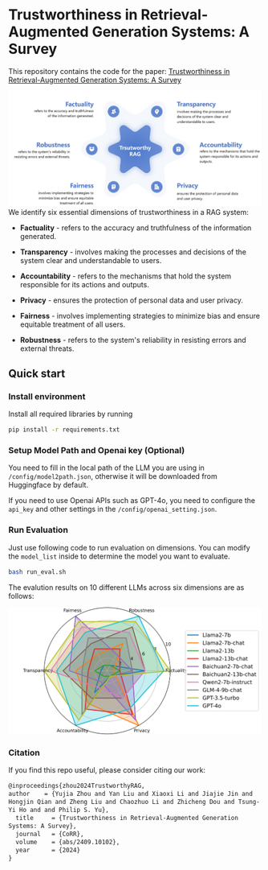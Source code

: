 # Trustworthiness in Retrieval-Augmented Generation Systems: A Survey

This repository contains the code for the paper:
[Trustworthiness in Retrieval-Augmented Generation Systems: A Survey](url)

![framework](framework.jpg)
We identify six essential dimensions of trustworthiness in a RAG system: 

+ **Factuality** - refers to the accuracy and truthfulness of the information generated.

+ **Transparency** - involves making the processes and decisions of the system clear and understandable to users.

+ **Accountability** - refers to the mechanisms that hold the system responsible for its actions and outputs.

+ **Privacy** - ensures the protection of personal data and user privacy.

+ **Fairness** - involves implementing strategies to minimize bias and ensure equitable treatment of all users.

+ **Robustness** - refers to the system's reliability in resisting errors and external threats.

## Quick start

### Install environment

Install all required libraries by running
```bash
pip install -r requirements.txt
```

### Setup Model Path and Openai key (Optional)

You need to fill in the local path of the LLM you are using in `/config/model2path.json`, otherwise it will be downloaded from Huggingface by default. 

If you need to use Openai APIs such as GPT-4o, you need to configure the `api_key` and other settings in the `/config/openai_setting.json`.

### Run Evaluation

Just use following code to run evaluation on dimensions. You can modify the `model_list` inside to determine the model you want to evaluate.

```bash
bash run_eval.sh
```

The evalution results on 10 different LLMs across six dimensions are as follows:

![ability](ability.jpg)

### Citation

If you find this repo useful, please consider citing our work:

```
@inproceedings{zhou2024TrustworthyRAG,
author    = {Yujia Zhou and Yan Liu and Xiaoxi Li and Jiajie Jin and Hongjin Qian and Zheng Liu and Chaozhuo Li and Zhicheng Dou and Tsung-Yi Ho and and Philip S. Yu},
  title     = {Trustworthiness in Retrieval-Augmented Generation Systems: A Survey},
  journal   = {CoRR},
  volume    = {abs/2409.10102},
  year      = {2024}
}
```

